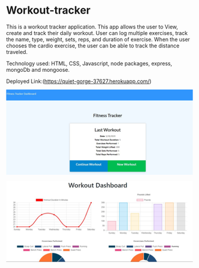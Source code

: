 # Workout-tracker
This is a workout tracker application. This app allows the user to View, create and track their daily workout. User can log multiple exercises, track the name, type, weight, sets, reps, and duration of exercise. When the user chooses the cardio exercise, the user can be able to track the distance traveled.

Technology used: HTML, CSS, Javascript, node packages, express, mongoDb and mongoose.

Deployed Link:(https://quiet-gorge-37627.herokuapp.com/)


![Image](tracker1.jpg)

![image](dashboard1.jpg)



